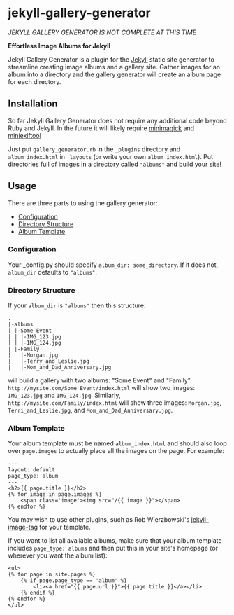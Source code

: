 # jekyll-gallery-generator

*JEKYLL GALLERY GENERATOR IS NOT COMPLETE AT THIS TIME*

**Effortless Image Albums for Jekyll**

Jekyll Gallery Generator is a plugin for the [Jekyll](http://jekyllrb.com) static site generator to streamline creating image albums and a gallery site. Gather images for an album into a directory and the gallery generator will create an album page for each directory.

## Installation

So far Jekyll Gallery Generator does not require any additional code beyond Ruby and Jekyll. In the future it will likely require [minimagick](https://github.com/minimagick/minimagick) and [miniexiftool](https://github.com/janfri/mini_exiftool)

Just put `gallery_generator.rb` in the `_plugins` directory and `album_index.html` in `_layouts` (or write your own `album_index.html`). Put directories full of images in a directory called `"albums"` and build your site!

## Usage

There are three parts to using the gallery generator:

- [Configuration](#configuration)
- [Directory Structure](#directory-structure)
- [Album Template](#album-template)

### Configuration

Your _config.py should specify `album_dir: some_directory`. If it does not, `album_dir` defaults to `"albums"`.

### Directory Structure

If your `album_dir` is `"albums"` then this structure:


```
.
|-albums
| |-Some Event
| | |-IMG_123.jpg
| | |-IMG_124.jpg
| |-Family
|   |-Morgan.jpg
|   |-Terry_and_Leslie.jpg
|   |-Mom_and_Dad_Anniversary.jpg
```

will build a gallery with two albums: "Some Event" and "Family". `http://mysite.com/Some Event/index.html` will show two images: `IMG_123.jpg` and `IMG_124.jpg`. Similarly, `http://mysite.com/Family/index.html` will show three images: `Morgan.jpg`, `Terri_and_Leslie.jpg`, and `Mom_and_Dad_Anniversary.jpg`. 

### Album Template

Your album template must be named `album_index.html` and should also loop over `page.images` to actually place all the images on the page. For example:

```
---
layout: default
page_type: album
---
<h2>{{ page.title }}</h2>
{% for image in page.images %}
    <span class='image'><img src="/{{ image }}"></span>
{% endfor %}
```

You may wish to use other plugins, such as Rob Wierzbowski's [jekyll-image-tag](https://github.com/robwierzbowski/jekyll-image-tag) for your template.

If you want to list all available albums, make sure that your album template includes `page_type: albums` and then put this in your site's homepage (or wherever you want the album list):

```Liquid
<ul>
{% for page in site.pages %}
    {% if page.page_type == 'album' %}
        <li><a href="{{ page.url }}">{{ page.title }}</a></li>
    {% endif %}
{% endfor %}
</ul>
```
